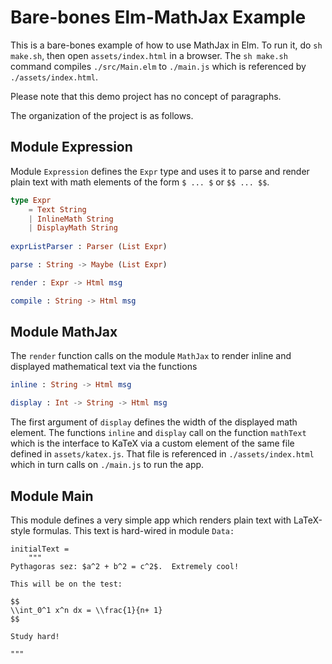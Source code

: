 # Bare-bones Elm-MathJax Example


This is a bare-bones example of how to use MathJax in Elm. To run it, do `sh make.sh`, then open
`assets/index.html` in a browser.   The `sh make.sh` command compiles `./src/Main.elm` to `./main.js`
which is referenced by `./assets/index.html`.


Please note that this demo project has no concept 
of paragraphs.


The organization of the project is as follows.  


## Module Expression

Module `Expression` defines the `Expr` type and uses it to parse and render plain text with 
math elements of the form `$ ... $` or `$$ ... $$`.

```elm
type Expr
    = Text String
    | InlineMath String
    | DisplayMath String
    
exprListParser : Parser (List Expr)   

parse : String -> Maybe (List Expr)

render : Expr -> Html msg

compile : String -> Html msg
```


## Module MathJax

The `render` function calls on the module `MathJax` to render inline and displayed mathematical
text via the functions

```elm
inline : String -> Html msg

display : Int -> String -> Html msg
```

The first argument of `display` defines the width of the displayed math element.
The functions `inline` and `display` call on the function `mathText` which is 
the interface to KaTeX via a custom element of the same file defined in 
`assets/katex.js`.  That file is referenced in `./assets/index.html` which 
in turn calls on `./main.js` to run the app.

## Module Main

This module defines a very simple app which renders plain text with LaTeX-style formulas.  This text is hard-wired
in module `Data:`

```text
initialText =
    """
Pythagoras sez: $a^2 + b^2 = c^2$.  Extremely cool!

This will be on the test:

$$
\\int_0^1 x^n dx = \\frac{1}{n+ 1}
$$

Study hard!

"""
```